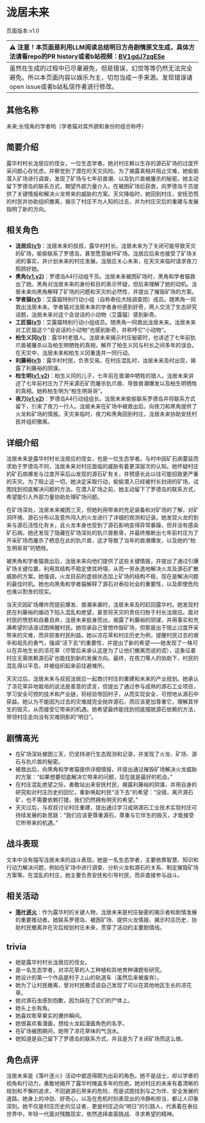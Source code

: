 # 泷居未来
页面版本:v1.0
 

| :warning: 注意！本页面是利用LLM阅读总结明日方舟剧情原文生成，具体方法请看repo的PR history或者b站视频：[BV1gdJ7zqESe](https://www.bilibili.com/video/BV1gdJ7zqESe/)         |
|:----------------------------|
| 虽然在生成的过程中已尽量避免，但是错误，幻觉等等仍然无法完全避免。所以本页面内容以娱乐为主，切勿当成一手来源。发现错误请open issue或者b站私信作者进行修改。|



## 其他名称
未来;长怪角的学者哟（学者猫对其外貌和身份的组合称呼）
## 简要介绍
露华村村长泷居应的侄女，一位生态学者。她对村庄赖以生存的源石矿场的过度开采问题心存忧虑，并察觉到了潜在的天灾风险。为了揭露真相并阻止灾难，她偷偷潜入矿场进行调查，发现了矿场与七年前兽潮、以及犰爪兽被屠杀的秘密。她主动留下罗德岛的联系方式，期望外部力量介入。在被困矿场后获救，向罗德岛干员提供了关键情报和解决火龙带来的威胁的方案。天灾降临时，她回到村庄，安抚恐慌的村民并协助组织撤离，揭示了村庄不为人知的过去，并为村庄灾后的重建与发展指明了新的方向。
## 相关角色
-   **泷居应([v1](extended_char_long_ju_ying.md))**：泷居未来的叔叔，露华村村长。泷居未来为了关闭可能导致天灾的矿场，偷偷联系了罗德岛，甚至愿意破坏矿场。泷居应后来也接受了矿场关闭的事实，并计划未来的村庄发展。泷居应关心未来，在天灾来临时请求夜刀照顾好她。
-   **黑角([v1](char_500_noirc.md),[v2](../char_v3/char_500_noirc.md))**：罗德岛A4行动组干员。泷居未来被困矿场时，黑角和学者猫救出了她。黑角对泷居未来的身份和目的表示怀疑，但后来理解了她的动机。泷居未来向黑角解释了矿场的问题和天灾的必然性，并提出了摧毁矿场的方案。
-   **学者猫([v1](extended_char_xue_zhe_mao.md))**：艾露猫特别行动小组（自称泰拉大陆调查团）成员。随黑角一同救出泷居未来。学者猫对泷居未来的学者身份感到好奇，两人交流了生态研究话题，泷居未来对这个会说话的小动物（艾露猫）感到新奇。
-   **工匠猫([v1](extended_char_gong_jiang_mao.md))**：艾露猫特别行动小组成员。随黑角一同救出泷居未来。泷居未来对工匠猫这个“会说话的小动物”也感到新奇，并称呼它“小动物”。
-   **柏生义冈([v1](extended_char_bai_sheng_yi_gang.md))**：露华村老猎人。泷居未来揭示村庄秘密时，也讲述了七年前犰爪兽被屠杀以及柏生明牺牲的真相，解开了柏生义冈与村长之间多年的误会。在天灾中，泷居未来和柏生义冈重逢并一同行动。
-   **利藤裕([v1](extended_char_li_teng_yu.md))**：露华村村民，负责交易。在村庄混乱时，泷居未来及时出现，揭露了利藤裕的阴谋。
-   **柏生明([v1](extended_char_bai_sheng_ming.md),[v2](../char_v3/extended_char_bai_sheng_ming.md))**：柏生义冈的儿子，七年前在兽潮中牺牲的猎人。泷居未来讲述了七年前村庄为了开采源石矿而屠杀犰爪兽、导致兽潮爆发以及柏生明牺牲的真相。她称柏生明为“柏生明哥哥”。
-   **夜刀([v1](char_502_nblade.md),[v2](../char_v3/char_502_nblade.md))**：罗德岛A4行动组组长。泷居未来偷偷联系罗德岛并将联系方式留下，引来了夜刀一行人。泷居未来在矿场中被救出后，向夜刀和黑角提供了火龙和矿场的情报。天灾来临时，夜刀和黑角回到村庄，泷居未来协助安抚村民并组织撤离。
## 详细介绍
泷居未来是露华村村长泷居应的侄女，也是一位生态学者。与村中因矿石病蔓延而求助于罗德岛不同，泷居未来对村庄面临的威胁有着更深层次的认知。她怀疑村庄的矿石病爆发与过度开采后山发现的源石矿有关，并预感长此以往可能招致更严重的天灾。为了阻止这一切，她决定采取行动，偷偷潜入已经被村长封闭的矿场，试图找到彻底解决问题的方法。在潜入矿场之前，她主动留下了罗德岛的联系方式，希望能引入外部力量协助处理矿场问题。

在矿场深处，泷居未来被困三天，但她利用带来的充足装备和对矿场的了解，对矿洞环境、源石分布以及意外闯入的火龙进行了详细的观测和记录。她发现火龙的到来与源石活性化有关，且火龙本身也受到了源石影响变得异常暴躁，但并没有感染矿石病。她还发现了隐藏在矿场深处的犰爪兽骸骨，并最终推断出七年前村庄为了开采矿场而屠杀了栖息在此的犰爪兽，这才导致了当年的兽潮爆发，以及她的“柏生明哥哥”的牺牲。

被黑角和学者猫救出后，泷居未来向他们提供了这些关键情报，并提出了通过引爆矿场关键位置，利用其结构不稳定使其坍塌，从而一劳永逸地解决火龙及源石扩散威胁的方案。她强调，火龙目前的虚弱状态加上矿场的结构不稳，现在是解决问题的最佳时机。她也向黑角和学者猫解释了源石对泰拉社会的重要性，以及即使危险也难以割舍的现实。

当天灾因矿场爆炸而提前爆发、兽潮来袭时，泷居未来及时赶回露华村。她发现村民在利藤裕的煽动下陷入混乱和绝望，甚至将天灾的责任归咎于村长泷居应。面对村民的愤怒和自暴自弃，泷居未来挺身而出，揭露了利藤裕的阴谋，并用事实和充满希望的话语试图唤醒村民。她坦承自己曾想炸毁矿场，但那是出于阻止过度开采带来的灾难，而非损害村民利益。她以凉花草和村庄历史为例，提醒村民过去的艰辛和祖先的勇气，强调“活下去”的重要性，并提出了新的希望——她发现了一株可以在异地生长的凉花草（尽管后来承认这是为了让他们撤离而说的谎），这象征着村庄无需依赖源石矿也能找到新的发展方向。最终，在夜刀等人的协助下，村民的混乱得以平息，并被组织起来前往避难所。

天灾过后，泷居未来与叔叔泷居应一起商讨村庄的重建和未来的产业规划。她承认了凉花草异地栽培的说法是善意的谎言，但提出了通过参与成熟的源石工业项目，学习安全可控的技术和产业链，将经验带回村子，从而实现安全、可控地从源石中获益。她认为不能因为过去的灾难就完全抛弃源石，而应该更加尊重它，理解其伴生的毁灭，从而接受它带来的机遇。她希望最终能找到彻底摆脱源石依赖的方法，带领村庄走向没有灾难阴影的“明日”。
## 剧情高光
-   在矿场深处被困三天，仍坚持进行生态观测和记录，并发现了火龙、矿场、源石与犰爪兽的秘密。
-   被救出后，向黑角和学者猫提供详细情报，并提出通过摧毁矿场解决火龙威胁的方案：“如果想要彻底解决它带来的问题，现在就是最好的机会。”
-   在村庄混乱绝望之际，勇敢站出来安抚村民，揭露利藤裕的阴谋，并用自身的研究和对村庄历史的回忆，重新唤起村民“活下去”的希望：“没错，离开源石矿，也不需要依赖打猎，我们仍然拥有明天的希望。”
-   天灾过后，与叔叔讨论村庄重建，提出通过学习成熟源石工业技术实现村庄可持续发展的新思路：“我们应该更尊重源石，尊重与它伴生的毁灭，才能接受它所带来的机遇。”
## 战斗表现
文本中没有描写泷居未来的战斗表现。她是一名生态学者，主要依靠智慧、知识和行动力解决问题，例如在矿场中进行调查、分析火龙和源石的关系、制定摧毁矿场方案等。在混乱的村庄，她主要负责安抚和引导村民，而非直接参与战斗。
## 相关活动
-   **[落叶逐火](../stories/act24side.md)**：作为露华村的关键人物，泷居未来是村庄秘密的揭示者和剧情发展的重要推动者。她联系罗德岛、被困矿场、提供火龙情报、揭示村庄历史、协助村民撤离并在灾后规划村庄未来，贯穿了活动的主要剧情线。
## trivia
-   她是露华村村长泷居应的侄女。
-   是一名生态学者，对凉花草的人工种植和异地育种课题有研究。
-   她设计的第一个作品是村子上山的轨道车（虽然后来被废弃）。
-   她为了让村民撤离，曾对村民撒谎说自己发现了可以在其他地区生长的凉花草。
-   她对源石虫感到抱歉，因为踩在了它们的尸体上。
-   她头上长有角。
-   她喜欢嘭草果实的爆炸瞬间。
-   她很喜欢看漫画，想给火龙起漫画角色的名字。
-   在矿场被困期间，她带了凉花草味的气泡水。
-   她知道是自己留下了罗德岛的联系方式，并且是为了关闭矿场而这么做。
## 角色点评
泷居未来是《落叶逐火》活动中塑造得颇为出彩的角色。她不是战士，却以学者的视角和行动力，勇敢地揭开了露华村掩盖多年的伤疤。她对村庄的未来有着清晰的规划和不懈的追求，不回避源石带来的危险，而是试图找到与之为伴、安全发展的道路。她身上的冲劲、好奇心，以及在危机时刻表现出的冷静和担当，都让人印象深刻。她不仅是村庄历史的见证者，更是村庄迈向“明日”的引路人，代表着在泰拉世界中，年轻一代面对残酷现实，依然选择直面挑战、寻求希望的精神。
